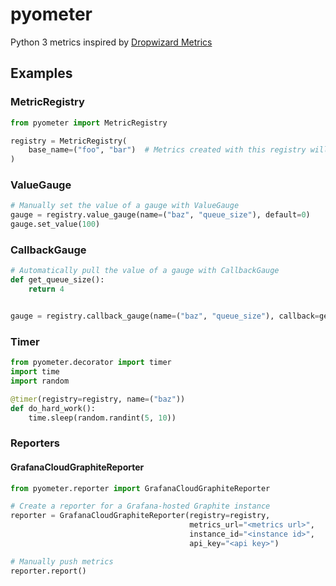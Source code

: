 # pyometer

Python 3 metrics inspired by [Dropwizard Metrics](https://metrics.dropwizard.io/)

## Examples

### MetricRegistry

```python
from pyometer import MetricRegistry

registry = MetricRegistry(
    base_name=("foo", "bar")  # Metrics created with this registry will be prefixed with this name
)
```

### ValueGauge

```python
# Manually set the value of a gauge with ValueGauge
gauge = registry.value_gauge(name=("baz", "queue_size"), default=0)
gauge.set_value(100)
```

### CallbackGauge

```python
# Automatically pull the value of a gauge with CallbackGauge
def get_queue_size():
    return 4


gauge = registry.callback_gauge(name=("baz", "queue_size"), callback=get_queue_size)
```

### Timer

```python
from pyometer.decorator import timer
import time
import random

@timer(registry=registry, name=("baz"))
def do_hard_work():
    time.sleep(random.randint(5, 10))
```

### Reporters

#### GrafanaCloudGraphiteReporter

```python
from pyometer.reporter import GrafanaCloudGraphiteReporter

# Create a reporter for a Grafana-hosted Graphite instance
reporter = GrafanaCloudGraphiteReporter(registry=registry,
                                        metrics_url="<metrics url>",
                                        instance_id="<instance id>",
                                        api_key="<api key>")

# Manually push metrics
reporter.report()
```
